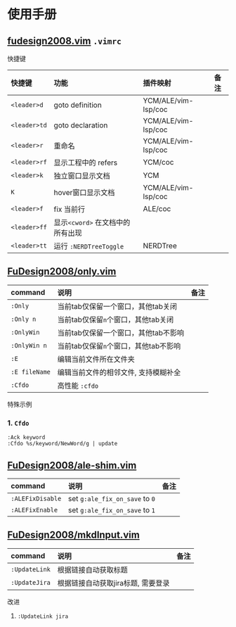 # 使用手册

## [fudesign2008.vim](https://github.com/FuDesign2008/fudesign2008.vim) `.vimrc`

快捷键

| 快捷键       | 功能                             | 插件映射            | 备注 |
| :----------- | :------------------------------- | :------------------ | :--- |
| `<leader>d`  | goto definition                  | YCM/ALE/vim-lsp/coc |      |
| `<leader>td` | goto declaration                 | YCM/ALE/vim-lsp/coc |      |
| `<leader>r`  | 重命名                           | YCM/ALE/vim-lsp/coc |      |
| `<leader>rf` | 显示工程中的 refers              | YCM/coc             |      |
| `<leader>k`  | 独立窗口显示文档                 | YCM                 |      |
| `K`          | hover窗口显示文档                | YCM/ALE/vim-lsp/coc |      |
| `<leader>f`  | fix 当前行                       | ALE/coc             |      |
| `<leader>ff` | 显示`<cword>` 在文档中的所有出现 |                     |      |
| `<leader>tt` | 运行 `:NERDTreeToggle`           | NERDTree            |      |

## [FuDesign2008/only.vim](https://github.com/FuDesign2008/only.vim)

| command       | 说明                                  | 备注 |
| :------------ | :------------------------------------ | :--- |
| `:Only`       | 当前tab仅保留一个窗口，其他tab关闭    |      |
| `:Only n`     | 当前tab仅保留`n`个窗口，其他tab关闭   |      |
| `:OnlyWin`    | 当前tab仅保留一个窗口，其他tab不影响  |      |
| `:OnlyWin n`  | 当前tab仅保留`n`个窗口，其他tab不影响 |      |
| `:E`          | 编辑当前文件所在文件夹                |      |
| `:E fileName` | 编辑当前文件的相邻文件, 支持模糊补全  |      |
| `:Cfdo`       | 高性能 `:cfdo`                        |      |

特殊示例

### 1. `Cfdo`

```viml
:Ack keyword
:Cfdo %s/keyword/NewWord/g | update
```

## [FuDesign2008/ale-shim.vim](https://github.com/FuDesign2008/ale-shim.vim)

| command          | 说明                           | 备注 |
| :--------------- | :----------------------------- | :--- |
| `:ALEFixDisable` | set `g:ale_fix_on_save` to `0` |      |
| `:ALEFixEnable`  | set `g:ale_fix_on_save` to `1` |      |

## [FuDesign2008/mkdInput.vim](https://github.com/FuDesign2008/mkdInput.vim)

| command       | 说明                               | 备注 |
| :------------ | :--------------------------------- | :--- |
| `:UpdateLink` | 根据链接自动获取标题               |      |
| `:UpdateJira` | 根据链接自动获取jira标题, 需要登录 |      |

改进

1. `:UpdateLink jira`
